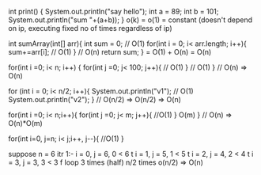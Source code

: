 int print() {
    System.out.println("say hello");
    int a = 89;
    int b = 101;
    System.out.println("sum "+(a+b));
}
o(k) = o(1) = constant (doesn't depend on ip, executing fixed no of times regardless of ip)

int sumArray(int[] arr){
    int sum = 0; // O(1)
    for(int i = 0; i< arr.length; i++){
        sum+=arr[i]; // O(1)
    }  // O(n)
    return sum;
}
= O(1) + O(n) 
= O(n)

for(int i =0; i< n; i++) {
    for(int j =0; j< 100; j++){
        // O(1)
    } // O(1)
} // O(n)
=> O(n)

for (int i = 0; i< n/2; i++){
    System.out.println("v1"); // O(1)
    System.out.println("v2");
} // O(n/2)
=> O(n/2) => O(n)

for(int i =0; i< n;i++){
    for(int j =0; j< m; j++){
        //O(1)
    } O(m)
} // O(n)
=> O(n)*O(m)

for(int i=0, j=n; i< j;i++, j--){
    //O(1)
}

suppose n = 6
itr 1:- 
i = 0, j = 6, 0 < 6 t 
i = 1, j = 5, 1 < 5 t
i = 2, j = 4, 2 < 4 t
i = 3, j = 3, 3 < 3 f 
loop 3 times (half)
n/2 times
o(n/2) => O(n)

